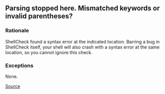 ## Parsing stopped here. Mismatched keywords or invalid parentheses?

### Rationale

ShellCheck found a syntax error at the indicated location. Barring a bug in ShellCheck itself, your shell will also crash with a syntax error at the same location, so you cannot ignore this check.

### Exceptions

None.

[Source](https://github.com/koalaman/shellcheck/wiki/SC1070)

